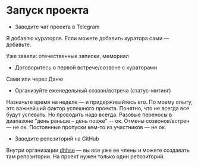 # Запуск проекта

* Заведите чат проекта в Telegram

Я добавлю кураторов. Если можете добавить куратора сами — добавьте. 

Уже завели: отечественные записки, мемориал

* Договоритесь о первой встрече/созвоне с кураторами

Сами или через Даню

* Организуйте еженедельный созвон/встреча (статус-митинг)

Назначьте время на неделе — и придерживайтесь его. По моему опыту, это важнейший фактор успешного проекта. 
Понятно, что не всегда все будут успевать. Но проводить надо всегда. Разовые переносы в диапазоне "день раньше – день позже" -- ок. 
Отмены созвонов/встреч — не ок. Постоянные пропуски кем-то из участников — не ок. 

* Заведите репозиторий на GitHub

Внутри организации [dhhse](https://github.com/dhhse) — вы все уже ее члены и можете создавать там репозитории. На проект нужен только один репозиторий.
